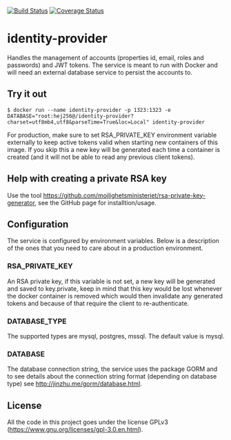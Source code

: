 [![Build Status](https://travis-ci.org/mojlighetsministeriet/identity-provider.svg?branch=master)](https://travis-ci.org/mojlighetsministeriet/identity-provider)
[![Coverage Status](https://coveralls.io/repos/github/mojlighetsministeriet/identity-provider/badge.svg?branch=master)](https://coveralls.io/github/mojlighetsministeriet/identity-provider?branch=master)

# identity-provider

Handles the management of accounts (properties id, email, roles and passwords) and JWT tokens. The service is meant to run with Docker and will need an external database service to persist the accounts to.

## Try it out

    $ docker run --name identity-provider -p 1323:1323 -e DATABASE="root:hej256@/identity-provider?charset=utf8mb4,utf8&parseTime=True&loc=Local" identity-provider

For production, make sure to set RSA_PRIVATE_KEY environment variable externally to keep active tokens valid when starting new containers of this image. If you skip this a new key will be generated each time a container is created (and it will not be able to read any previous client tokens).  

## Help with creating a private RSA key

Use the tool https://github.com/mojlighetsministeriet/rsa-private-key-generator, see the GitHub page for installtion/usage.

## Configuration

The service is configured by environment variables. Below is a description of the ones that you need to care about in a production environment.

### RSA_PRIVATE_KEY

An RSA private key, if this variable is not set, a new key will be generated and saved to key.private, keep in mind that this key would be lost whenever the docker container is removed which would then invalidate any generated tokens and because of that require the client to re-authenticate.

### DATABASE_TYPE

The supported types are mysql, postgres, mssql. The default value is mysql.

### DATABASE

The database connection string, the service uses the package GORM and to see details about the connection string format (depending on database type) see http://jinzhu.me/gorm/database.html.

## License

All the code in this project goes under the license GPLv3 (https://www.gnu.org/licenses/gpl-3.0.en.html).
